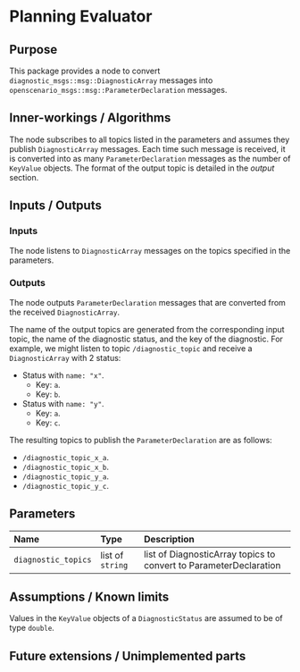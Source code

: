 # Planning Evaluator

## Purpose

This package provides a node to convert `diagnostic_msgs::msg::DiagnosticArray` messages
into `openscenario_msgs::msg::ParameterDeclaration` messages.

## Inner-workings / Algorithms

The node subscribes to all topics listed in the parameters and assumes they publish
`DiagnosticArray` messages.
Each time such message is received,
it is converted into as many `ParameterDeclaration` messages as the number of `KeyValue` objects.
The format of the output topic is detailed in the _output_ section.

## Inputs / Outputs

### Inputs

The node listens to `DiagnosticArray` messages on the topics specified in the parameters.

### Outputs

The node outputs `ParameterDeclaration` messages that are converted from the received `DiagnosticArray`.

The name of the output topics are generated from the corresponding input topic, the name of the diagnostic status, and the key of the diagnostic.
For example, we might listen to topic `/diagnostic_topic` and receive a `DiagnosticArray` with 2 status:
- Status with `name: "x"`.
	- Key: `a`.
	- Key: `b`.
- Status with `name: "y"`.
	- Key: `a`.
	- Key: `c`.

The resulting topics to publish the `ParameterDeclaration` are as follows:
- `/diagnostic_topic_x_a`.
- `/diagnostic_topic_x_b`.
- `/diagnostic_topic_y_a`.
- `/diagnostic_topic_y_c`.


## Parameters

| Name                           | Type     		| Description                           							|
| :----------------------------- | :--------------- | :---------------------------------------------------------------- |
| `diagnostic_topics`            | list of `string` | list of DiagnosticArray topics to convert to ParameterDeclaration |

## Assumptions / Known limits

Values in the `KeyValue` objects of a `DiagnosticStatus` are assumed to be of type `double`.

## Future extensions / Unimplemented parts